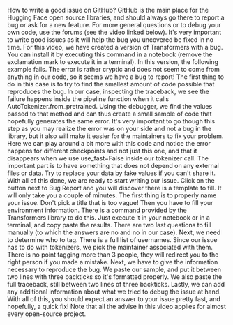 How to write a good issue on GitHub? GitHub is the main place for the Hugging Face open source libraries, and should always go there to report a bug or ask for a new feature. For more general questions or to debug your own code, use the forums (see the video linked below). It's very important to write good issues as it will help the bug you uncovered be fixed in no time. For this video, we have created a version of Transformers with a bug. You can install it by executing this command in a notebook (remove the exclamation mark to execute it in a terminal). In this version, the following example fails. The error is rather cryptic and does not seem to come from anything in our code, so it seems we have a bug to report! The first thing to do in this case is to try to find the smallest amount of code possible that reproduces the bug. In our case, inspecting the traceback, we see the failure happens inside the pipeline function when it calls AutoTokenizer.from_pretrained. Using the debugger, we find the values passed to that method and can thus create a small sample of code that hopefully generates the same error. It's very important to go though this step as you may realize the error was on your side and not a bug in the library, but it also will make it easier for the maintainers to fix your problem. Here we can play around a bit more with this code and notice the error happens for different checkpoints and not just this one, and that it disappears when we use use_fast=False inside our tokenizer call. The important part is to have something that does not depend on any external files or data. Try to replace your data by fake values if you can't share it. With all of this done, we are ready to start writing our issue. Click on the button next to Bug Report and you will discover there is a template to fill. It will only take you a couple of minutes. The first thing is to properly name your issue. Don't pick a title that is too vague! Then you have to fill your environment information. There is a command provided by the Transformers library to do this. Just execute it in your notebook or in a terminal, and copy paste the results. There are two last questions to fill manually (to which the answers are no and no in our case). Next, we need to determine who to tag. There is a full list of usernames. Since our issue has to do with tokenizers, we pick the maintainer associated with them. There is no point tagging more than 3 people, they will redirect you to the right person if you made a mistake. Next, we have to give the information necessary to reproduce the bug. We paste our sample, and put it between two lines with three backticks so it's formatted properly. We also paste the full traceback, still between two lines of three backticks. Lastly, we can add any additional information about what we tried to debug the issue at hand. With all of this, you should expect an answer to your issue pretty fast, and hopefully, a quick fix! Note that all the advise in this video applies for almost every open-source project.